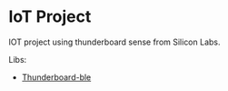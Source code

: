 # IoT Project
IOT project using thunderboard sense from Silicon Labs. 

Libs:

- [Thunderboard-ble](https://github.com/ryanrutan/thunderboard-ble)

